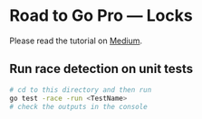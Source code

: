 # Road to Go Pro — Locks

Please read the tutorial on [Medium](https://medium.com/@songx).

## Run race detection on unit tests

```bash
# cd to this directory and then run
go test -race -run <TestName>
# check the outputs in the console
```
